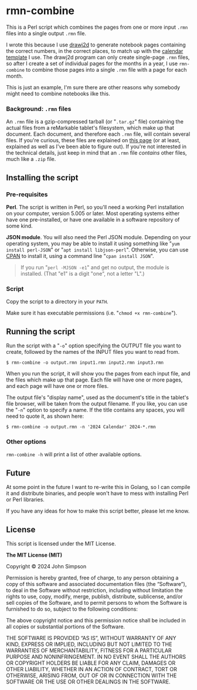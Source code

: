 # rmn-combine

This is a Perl script which combines the pages from one or more input `.rmn` files into a single output `.rmn` file.

I wrote this because I use [drawj2d](https://drawj2d.sourceforge.io/) to generate notebook pages containing the correct numbers, in the correct places, to match up with the [calendar template](https://remarkable.jms1.info/templates/calendar.html) I use. The drawj2d program can only create single-page `.rmn` files, so after I create a set of individual pages for the months in a year, I use `rmn-combine` to combine those pages into a single `.rmn` file with a page for each month.

This is just an example, I'm sure there are other reasons why somebody might need to combine notebooks ilke this.

### Background: `.rmn` files

An `.rmn` file is a gzip-compressed tarball (or "`.tar.gz`" file) containing the actual files from a reMarkable tablet's filesystem, which make up that document. Each document, and therefore each `.rmn` file, will contain several files. If you're curious, these files are explained on [this page](https://remarkable.jms1.info/info/filesystem.html) (or at least, explained as well as I've been able to figure out). If you're not interested in the technical details, just keep in mind that an `.rmn` file *contains* other files, much like a `.zip` file.

## Installing the script

### Pre-requisites

**Perl**. The script is written in Perl, so you'll need a working Perl installation on your computer, version 5.005 or later. Most operating systems either have one pre-installed, or have one available in a software repository of some kind.

**JSON module**. You will also need the Perl JSON module. Depending on your operating system, you may be able to install it using something like "`yum install perl-JSON`" or "`apt install libjson-perl`". Otherwise, you can use [CPAN](https://www.cpan.org/) to install it, using a command line "`cpan install JSON`".

> If you run "`perl -MJSON -e1`" and get no output, the module is installed. (That "e1" is a digit "one", not a letter "L".)

### Script

Copy the script to a directory in your `PATH`.

Make sure it has executable permissions (i.e. "`chmod +x rmn-combine`").

## Running the script

Run the script with a "`-o`" option specifying the OUTPUT file you want to create, followed by the names of the INPUT files you want to read from.

```
$ rmn-combine -o output.rmn input1.rmn input2.rmn input3.rmn
```

When you run the script, it will show you the pages from each input file, and the files which make up that page. Each file will have one or more pages, and each page will have one or more files.

The output file's "display name", used as the document's title in the tablet's file browser, will be taken from the output filename. If you like, you can use the "`-n`" option to specify a name. If the title contains any spaces, you will need to quote it, as shown here:

```
$ rmn-combine -o output.rmn -n '2024 Calendar' 2024-*.rmn
```

### Other options

`rmn-combine -h` will print a list of other available options.

## Future

At some point in the future I want to re-write this in Golang, so I can compile it and distribute binaries, and people won't have to mess with installing Perl or Perl libraries.

If you have any ideas for how to make this script better, please let me know.

## License

This script is licensed under the MIT License.

**The MIT License (MIT)**

Copyright &copy; 2024 John Simpson

Permission is hereby granted, free of charge, to any person obtaining a copy of this software and associated documentation files (the “Software”), to deal in the Software without restriction, including without limitation the rights to use, copy, modify, merge, publish, distribute, sublicense, and/or sell copies of the Software, and to permit persons to whom the Software is furnished to do so, subject to the following conditions:

The above copyright notice and this permission notice shall be included in all copies or substantial portions of the Software.

THE SOFTWARE IS PROVIDED “AS IS”, WITHOUT WARRANTY OF ANY KIND, EXPRESS OR IMPLIED, INCLUDING BUT NOT LIMITED TO THE WARRANTIES OF MERCHANTABILITY, FITNESS FOR A PARTICULAR PURPOSE AND NONINFRINGEMENT. IN NO EVENT SHALL THE AUTHORS OR COPYRIGHT HOLDERS BE LIABLE FOR ANY CLAIM, DAMAGES OR OTHER LIABILITY, WHETHER IN AN ACTION OF CONTRACT, TORT OR OTHERWISE, ARISING FROM, OUT OF OR IN CONNECTION WITH THE SOFTWARE OR THE USE OR OTHER DEALINGS IN THE SOFTWARE.

